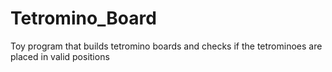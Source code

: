 # Tetromino_Board
Toy program that builds tetromino boards and checks if the tetrominoes are placed in valid positions
